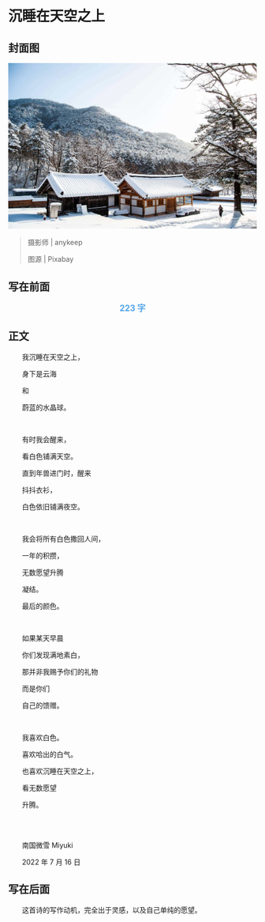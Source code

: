 # 沉睡在天空之上

## 封面图

![](https://raw.githubusercontent.com/TinySnow/GithubImageHosting/main/blog/articles/poems/temple-5909803_1920.jpg)

> 摄影师 | anykeep
>
> 图源 | Pixabay

## 写在前面

<p style="color:#50a3eb; text-align:center; font-weight:bold; font-size:larger;">223 字</p>

## 正文

　　我沉睡在天空之上，

　　身下是云海

　　和

　　蔚蓝的水晶球。

<br>

　　有时我会醒来，

　　看白色铺满天空。

　　直到年兽进门时，醒来

　　抖抖衣衫，

　　白色依旧铺满夜空。

<br>

　　我会将所有白色撒回人间，

　　一年的积攒，

　　无数愿望升腾

　　凝结。

　　最后的颜色。

<br>

　　如果某天早晨

　　你们发现满地素白，

　　那并非我赐予你们的礼物

　　而是你们

　　自己的馈赠。

<br>

　　我喜欢白色。

　　喜欢哈出的白气。

　　也喜欢沉睡在天空之上，

　　看无数愿望

　　升腾。

<br>

<br>

　　南国微雪 Miyuki

　　2022 年 7 月 16 日

## 写在后面

　　这首诗的写作动机，完全出于灵感，以及自己单纯的愿望。